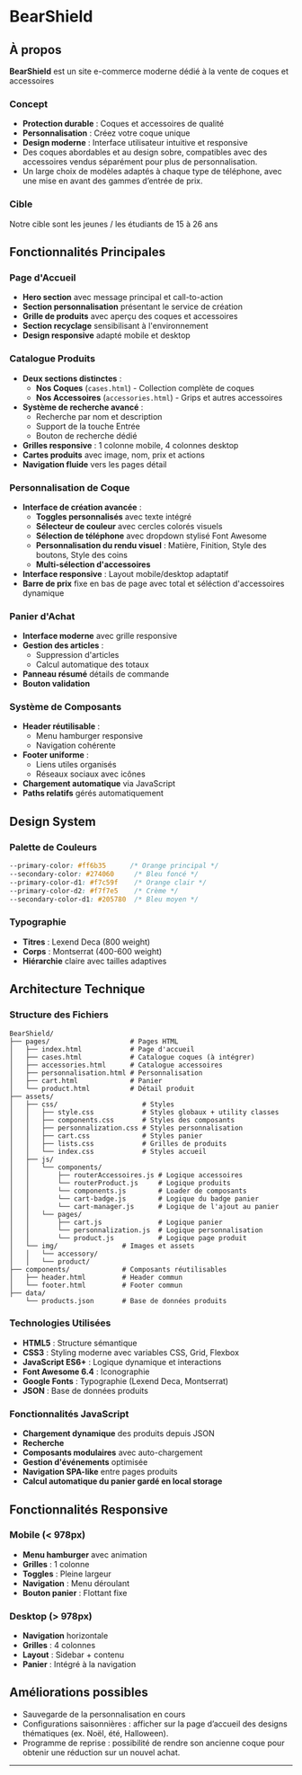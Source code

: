 # BearShield

## À propos

**BearShield** est un site e-commerce moderne dédié à la vente de coques et accessoires 

### Concept
- **Protection durable** : Coques et accessoires de qualité
- **Personnalisation** : Créez votre coque unique
- **Design moderne** : Interface utilisateur intuitive et responsive
- Des coques abordables et au design sobre, compatibles avec des accessoires vendus séparément pour plus de personnalisation.
- Un large choix de modèles adaptés à chaque type de téléphone, avec une mise en avant des gammes d’entrée de prix.

### Cible
Notre cible sont les jeunes / les étudiants de 15 à 26 ans
 
## Fonctionnalités Principales

### **Page d'Accueil**
- **Hero section** avec message principal et call-to-action
- **Section personnalisation** présentant le service de création
- **Grille de produits** avec aperçu des coques et accessoires
- **Section recyclage** sensibilisant à l'environnement
- **Design responsive** adapté mobile et desktop

### **Catalogue Produits**
- **Deux sections distinctes** :
  -  **Nos Coques** (`cases.html`) - Collection complète de coques
  -  **Nos Accessoires** (`accessories.html`) - Grips et autres accessoires
- **Système de recherche avancé** :
  - Recherche par nom et description
  -  Support de la touche Entrée
  -  Bouton de recherche dédié
- **Grilles responsive** : 1 colonne mobile, 4 colonnes desktop
- **Cartes produits** avec image, nom, prix et actions
- **Navigation fluide** vers les pages détail

### **Personnalisation de Coque** 
- **Interface de création avancée** :
  -  **Toggles personnalisés** avec texte intégré
  -  **Sélecteur de couleur** avec cercles colorés visuels
  -  **Sélection de téléphone** avec dropdown stylisé Font Awesome
  -  **Personnalisation du rendu visuel** : Matière, Finition, Style des boutons, Style des coins
  -  **Multi-sélection d'accessoires**
- **Interface responsive** : Layout mobile/desktop adaptatif
- **Barre de prix** fixe en bas de page avec total et séléction d'accessoires dynamique

### **Panier d'Achat**
- **Interface moderne** avec grille responsive
- **Gestion des articles** :
  -  Suppression d'articles
  -  Calcul automatique des totaux
- **Panneau résumé** détails de commande
- **Bouton validation**

### **Système de Composants**
- **Header réutilisable** :
  -  Menu hamburger responsive
  -  Navigation cohérente
- **Footer uniforme** :
  -  Liens utiles organisés
  -  Réseaux sociaux avec icônes
- **Chargement automatique** via JavaScript
- **Paths relatifs** gérés automatiquement

## Design System

### **Palette de Couleurs**
```css
--primary-color: #ff6b35      /* Orange principal */
--secondary-color: #274060     /* Bleu foncé */
--primary-color-d1: #f7c59f    /* Orange clair */
--primary-color-d2: #f7f7e5    /* Crème */
--secondary-color-d1: #205780  /* Bleu moyen */
```

### **Typographie**
- **Titres** : Lexend Deca (800 weight)
- **Corps** : Montserrat (400-600 weight)
- **Hiérarchie** claire avec tailles adaptives


##  Architecture Technique

### **Structure des Fichiers**
```
BearShield/
├── pages/                    # Pages HTML
│   ├── index.html            # Page d'accueil
│   ├── cases.html            # Catalogue coques (à intégrer)
│   ├── accessories.html      # Catalogue accessoires
│   ├── personnalisation.html # Personnalisation
│   ├── cart.html             # Panier
│   └── product.html          # Détail produit
├── assets/
│   ├── css/                     # Styles
│   │   ├── style.css            # Styles globaux + utility classes
│   │   ├── components.css       # Styles des composants
│   │   ├── personnalization.css # Styles personnalisation
│   │   ├── cart.css             # Styles panier
│   │   ├── lists.css            # Grilles de produits
│   │   └── index.css            # Styles accueil
│   ├── js/
│   │   └── components/
│   │       ├── routerAccessoires.js # Logique accessoires
│   │       └── routerProduct.js     # Logique produits
│   │       └── components.js        # Loader de composants
│   │       └── cart-badge.js        # Logique du badge panier
│   │       └── cart-manager.js      # Logique de l'ajout au panier
│   │   └── pages/
│   │       ├── cart.js              # Logique panier
│   │       └── personnalization.js  # Logique personnalisation
│   │       └── product.js           # Logique page produit
│   └── img/                # Images et assets
│   │   └── accessory/
│   │   └── product/
├── components/             # Composants réutilisables
│   ├── header.html         # Header commun
│   └── footer.html         # Footer commun
├── data/
    └── products.json       # Base de données produits
```

### **Technologies Utilisées**
- **HTML5** : Structure sémantique
- **CSS3** : Styling moderne avec variables CSS, Grid, Flexbox
- **JavaScript ES6+** : Logique dynamique et interactions
- **Font Awesome 6.4** : Iconographie
- **Google Fonts** : Typographie (Lexend Deca, Montserrat)
- **JSON** : Base de données produits

### **Fonctionnalités JavaScript**
- **Chargement dynamique** des produits depuis JSON
- **Recherche**
- **Composants modulaires** avec auto-chargement
- **Gestion d'événements** optimisée
- **Navigation SPA-like** entre pages produits
- **Calcul automatique du panier gardé en local storage**

## Fonctionnalités Responsive

### **Mobile (< 978px)**
- **Menu hamburger** avec animation
- **Grilles** : 1 colonne
- **Toggles** : Pleine largeur
- **Navigation** : Menu déroulant
- **Bouton panier** : Flottant fixe

### **Desktop (> 978px)**
- **Navigation** horizontale
- **Grilles** : 4 colonnes
- **Layout** : Sidebar + contenu
- **Panier** : Intégré à la navigation


## Améliorations possibles

- Sauvegarde de la personnalisation en cours
- Configurations saisonnières : afficher sur la page d’accueil des designs thématiques (ex. Noël, été, Halloween).
- Programme de reprise : possibilité de rendre son ancienne coque pour obtenir une réduction sur un nouvel achat.






---
